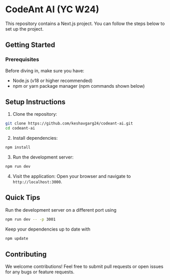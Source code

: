 # CodeAnt AI (YC W24)

This repository contains a Next.js project. You can follow the steps below to set up the project.

## Getting Started

### Prerequisites

Before diving in, make sure you have:
- Node.js (v18 or higher recommended)
- npm or yarn package manager (npm commands shown below)

## Setup Instructions

1. Clone the repository:

```bash
git clone https://github.com/keshavgarg24/codeant-ai.git
cd codeant-ai
```

2. Install dependencies:

```bash
npm install
```

3. Run the development server:

```bash
npm run dev
```

4. Visit the application: Open your browser and navigate to `http://localhost:3000`.

## Quick Tips

Run the development server on a different port using 
```bash
npm run dev -- -p 3001
```
Keep your dependencies up to date with 
```bash
npm update
```

## Contributing
We welcome contributions! Feel free to submit pull requests or open issues for any bugs or feature requests.